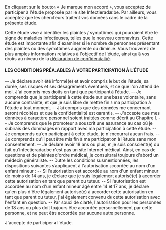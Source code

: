 En cliquant sur le bouton « Je marque mon accord », vous acceptez de participer à l'étude proposée par le site Infectieradar.be. Par ailleurs, vous acceptez que les chercheurs traitent vos données dans le cadre de la présente étude. 

Cette étude vise à identifier les plaintes / symptômes qui pourraient être le signe de maladies infectieuses, telles que le nouveau coronavirus. Cette étude est importante afin d'examiner si le nombre de personnes présentant des plaintes ou des symptômes augmente ou diminue. Vous trouverez de plus amples informations relatives à l'objectif de l'étude, ainsi qu’à vos droits au niveau de la [déclaration de confidentialité](https://survey.infectieradar.be/privacy).

#### LES CONDITIONS PRÉALABLES À VOTRE PARTICIPATION À L’ÉTUDE

-- Je déclare avoir été informé(e) et avoir compris le but de l’étude, sa durée, ses risques et ses désagréments éventuels, et ce que l'on attend de moi. J'ai compris mes droits en tant que participant à l’étude.
-- Je comprends que je participerai à cette étude sur une base volontaire, sans aucune contrainte, et que je suis libre de mettre fin à ma participation à l’étude à tout moment.
-- J’ai compris que des données me concernant seront récoltées et que la confidentialité est garantie.
-- J'accepte que mes données à caractère personnel soient traitées comme décrit au Chapitre I.
-- Je comprends que le promoteur a souscrit une assurance au cas où je subirais des dommages en rapport avec ma participation à cette étude.
-- Je comprends qu’en participant à cette étude, je n'encourrai aucun frais.
-- Je comprends qu'il peut être mis fin à ma participation à l’étude sans mon consentement.
-- Je déclare avoir 18 ans ou plus, et je suis conscient(e) du fait qu’Infectieradar.be n'est pas un site Internet médical. Ainsi, en cas de questions et de plaintes d'ordre médical, je consulterai toujours d'abord un médecin généraliste.
-- Outre les conditions susmentionnées, les dispositions suivantes s'appliquent à l'autorisation accordée au nom d'un enfant mineur :
	 -- Si l'autorisation est accordée au nom d'un enfant mineur de moins de 14 ans, je déclare que je suis légalement autorisé(e) à accorder cette autorisation en tant que parent ou tuteur.
	 -- Si l'autorisation est accordée au nom d'un enfant mineur âgé entre 14 et 17 ans, je déclare qu'en plus d'être légalement autorisé(e) à accorder cette autorisation en tant que parent ou tuteur, j'ai également convenu de cette autorisation avec l'enfant en question.
	 -- Par souci de clarté, l'autorisation pour les personnes de 18 ans ou plus doit toujours être accordée personnellement par cette personne, et ne peut être accordée par aucune autre personne.

J'accepte de participer à l'étude.
